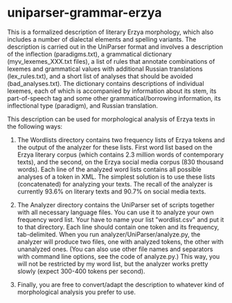 uniparser-grammar-erzya
=======================

This is a formalized description of literary Erzya morphology, which also includes a number of dialectal elements and spelling variants. The description is carried out in the UniParser format and involves a description of the inflection (paradigms.txt), a grammatical dictionary (myv_lexemes_XXX.txt files), a list of rules that annotate combinations of lexemes and grammatical values with additional Russian translations (lex_rules.txt), and a short list of analyses that should be avoided (bad_analyses.txt). The dictionary contains descriptions of individual lexemes, each of which is accompanied by information about its stem, its part-of-speech tag and some other grammatical/borrowing information, its inflectional type (paradigm), and Russian translation.

This description can be used for morphological analysis of Erzya texts in the following ways:

1. The Wordlists directory contains two frequency lists of Erzya tokens and the output of the analyzer for these lists. First word list based on the Erzya literary corpus (which contains 2.3 million words of contemporary texts), and the second, on the Erzya social media corpus (830 thousand words). Each line of the analyzed word lists contains all possible analyses of a token in XML. The simplest solution is to use these lists (concatenated) for analyzing your texts. The recall of the analyzer is currently 93.6% on literary texts and 90.7% on social media texts.

2. The Analyzer directory contains the UniParser set of scripts together with all necessary language files. You can use it to analyze your own frequency word list. Your have to name your list "wordlist.csv" and put it to that directory. Each line should contain one token and its frequency, tab-delimited. When you run analyzer/UniParser/analyze.py, the analyzer will produce two files, one with analyzed tokens, the other with unanalyzed ones. (You can also use other file names and separators with command line options, see the code of analyze.py.) This way, you will not be restricted by my word list, but the analyzer works pretty slowly (expect 300-400 tokens per second).

3. Finally, you are free to convert/adapt the description to whatever kind of morphological analysis you prefer to use.
